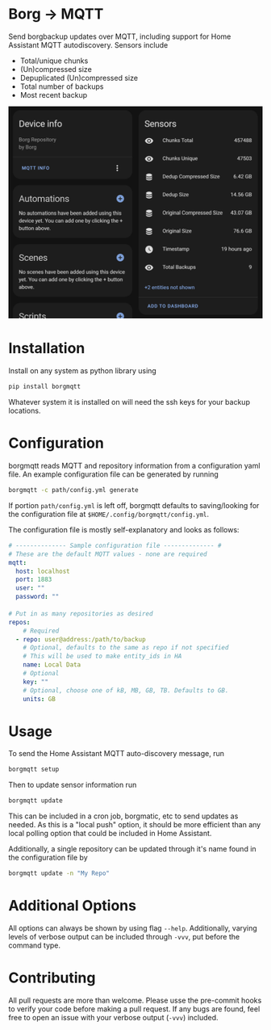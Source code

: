 # Borg -> MQTT
Send borgbackup updates over MQTT, including support for Home Assistant MQTT autodiscovery. Sensors include

- Total/unique chunks
- (Un)compressed size
- Depuplicated (Un)compressed size
- Total number of backups
- Most recent backup

![](images/ha_example.png)

# Installation
Install on any system as python library using
```bash
pip install borgmqtt
```
Whatever system it is installed on will need the ssh keys for your backup locations.

# Configuration
borgmqtt reads MQTT and repository information from a configuration yaml file. An example configuration file can be generated by running
```bash
borgmqtt -c path/config.yml generate
```
If portion `path/config.yml` is left off, borgmqtt defaults to saving/looking for the configuration file at `$HOME/.config/borgmqtt/config.yml`.

The configuration file is mostly self-explanatory and looks as follows:
```yaml
# -------------- Sample configuration file -------------- #
# These are the default MQTT values - none are required
mqtt:
  host: localhost
  port: 1883
  user: ""
  password: ""

# Put in as many repositories as desired
repos:
    # Required
  - repo: user@address:/path/to/backup
    # Optional, defaults to the same as repo if not specified
    # This will be used to make entity_ids in HA
    name: Local Data
    # Optional
    key: ""
    # Optional, choose one of kB, MB, GB, TB. Defaults to GB.
    units: GB
```

# Usage
To send the Home Assistant MQTT auto-discovery message, run
```bash
borgmqtt setup
```

Then to update sensor information run
```bash
borgmqtt update
```
This can be included in a cron job, borgmatic, etc to send updates as needed. As this is a "local push" option, it should be more efficient than any local polling option that could be included in Home Assistant.

Additionally, a single repository can be updated through it's name found in the configuration file by
```bash
borgmqtt update -n "My Repo"
```

# Additional Options
All options can always be shown by using flag `--help`. Additionally, varying levels of verbose output can be included through `-vvv`, put before the command type.

# Contributing
All pull requests are more than welcome. Please usse the pre-commit hooks to verify your code before making a pull request. If any bugs are found, feel free to open an issue with your verbose output (`-vvv`) included.
